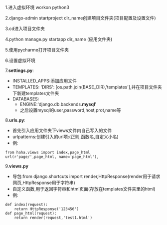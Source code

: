 


1.进入虚拟环境 workon python3

2.django-admin startproject dir_name创建项目文件夹(项目配置及设置文件)

3.cd进入项目文件夹

4.python manage.py startapp dir_name (应用文件夹)

5.使用pycharme打开项目文件夹

6.设置虚拟环境

7.**settings.py**:
- INSTALLED_APPS:添加应用文件
- TEMPLATES: 'DIRS': [os.path.join(BASE_DIR),'templates'],并在项目文件夹下新建templates文件夹
- DATABASES:
    - ENGINE:'django.db.backends.**mysql**'
    - 之后设置mysql的user,password,host,prot,name等
    
8.**urls.py**:
- 首先引入应用文件夹下views文件内自己写入的文件
- urlpatterns:创建引入的url项:(正则,函数名,自定义小名)
- 例:
> 
    from haha.views import index,page_html
    url(r'page/',page_html, name='page_html'),

9.**views.py**
- 导包:from django.shortcuts import render,HttpResponse(render用于请求网页,HttpResponse用于字符串)
- 自定义函数,用于返回字符串和html页面(存放在templates文件夹里的html)
- 例:
> 
    def index(request):
        return HttpResponse('123456')
    def page_html(request):
    	return render(request,'test1.html')
